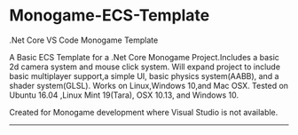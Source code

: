 # Monogame-ECS-Template

.Net Core VS Code Monogame Template

A Basic ECS Template for a .Net Core Monogame Project.Includes a basic 2d camera system and mouse click system.
Will expand project to include basic multiplayer support,a simple UI, basic physics system(AABB), and a shader system(GLSL).
Works on Linux,Windows 10,and Mac OSX. 
Tested on Ubuntu 16.04 ,Linux Mint 19(Tara), OSX 10.13, and Windows 10.

Created for Monogame development where Visual Studio is not available.
________________________________________________________________________________________________________________________
